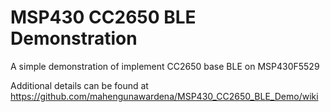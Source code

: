 # MSP430 CC2650 BLE Demonstration
 A simple demonstration of implement CC2650 base BLE on MSP430F5529    
 
 Additional details can be found at https://github.com/mahengunawardena/MSP430_CC2650_BLE_Demo/wiki
